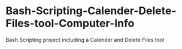 # Bash-Scripting-Calender-Delete-Files-tool-Computer-Info
Bash Scripting project including a Calender and Delete Files tool
